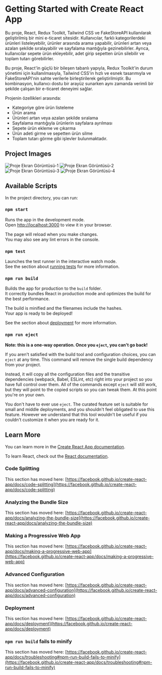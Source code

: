 # Getting Started with Create React App

Bu proje, React, Redux Toolkit, Tailwind CSS ve FakeStoreAPI kullanılarak geliştirilmiş bir mini e-ticaret sitesidir. Kullanıcılar, farklı kategorilerdeki ürünleri listeleyebilir, ürünler arasında arama yapabilir, ürünleri artan veya azalan şekilde sıralayabilir ve sayfalama mantığıyla gezinebilirler. Ayrıca, kullanıcılar sepete ürün ekleyebilir, adet girip sepetten ürün silebilir ve toplam tutarı görebilirler.

Bu proje, React'in güçlü bir bileşen tabanlı yapıyla, Redux Toolkit'in durum yönetimi için kullanılmasıyla, Tailwind CSS'in hızlı ve esnek tasarımıyla ve FakeStoreAPI'nin sahte verilerle birleştirilerek geliştirilmiştir. Bu kombinasyon, kullanıcı dostu bir arayüz sunarken aynı zamanda verimli bir şekilde çalışan bir e-ticaret deneyimi sağlar.

Projenin özellikleri arasında:

- Kategoriye göre ürün listeleme
- Ürün arama
- Ürünleri artan veya azalan şekilde sıralama
- Sayfalama mantığıyla ürünlerin sayfalara ayrılması
- Sepete ürün ekleme ve çıkarma
- Ürün adeti girme ve sepetten ürün silme
- Toplam tutarı görme gibi işlevler bulunmaktadır.

## Project Images
![Proje Ekran Görüntüsü-1](https://github.com/cagribuhurcu/react-redux-mini-eticaret/assets/104568356/d970eb99-ddc2-4f4b-addd-22f72616efbd)
![Proje Ekran Görüntüsü-2](https://github.com/cagribuhurcu/react-redux-mini-eticaret/assets/104568356/88e4e5b1-edfd-44cc-a813-e0b13715294c)
![Proje Ekran Görüntüsü-3](https://github.com/cagribuhurcu/react-redux-mini-eticaret/assets/104568356/a36a43cf-7e09-4614-b7c4-979523b9c934)
![Proje Ekran Görüntüsü-4](https://github.com/cagribuhurcu/react-redux-mini-eticaret/assets/104568356/74a34cd6-4f40-4838-b203-ba3788310adf)

## Available Scripts

In the project directory, you can run:

### `npm start`

Runs the app in the development mode.\
Open [http://localhost:3000](http://localhost:3000) to view it in your browser.

The page will reload when you make changes.\
You may also see any lint errors in the console.

### `npm test`

Launches the test runner in the interactive watch mode.\
See the section about [running tests](https://facebook.github.io/create-react-app/docs/running-tests) for more information.

### `npm run build`

Builds the app for production to the `build` folder.\
It correctly bundles React in production mode and optimizes the build for the best performance.

The build is minified and the filenames include the hashes.\
Your app is ready to be deployed!

See the section about [deployment](https://facebook.github.io/create-react-app/docs/deployment) for more information.

### `npm run eject`

**Note: this is a one-way operation. Once you `eject`, you can't go back!**

If you aren't satisfied with the build tool and configuration choices, you can `eject` at any time. This command will remove the single build dependency from your project.

Instead, it will copy all the configuration files and the transitive dependencies (webpack, Babel, ESLint, etc) right into your project so you have full control over them. All of the commands except `eject` will still work, but they will point to the copied scripts so you can tweak them. At this point you're on your own.

You don't have to ever use `eject`. The curated feature set is suitable for small and middle deployments, and you shouldn't feel obligated to use this feature. However we understand that this tool wouldn't be useful if you couldn't customize it when you are ready for it.

## Learn More

You can learn more in the [Create React App documentation](https://facebook.github.io/create-react-app/docs/getting-started).

To learn React, check out the [React documentation](https://reactjs.org/).

### Code Splitting

This section has moved here: [https://facebook.github.io/create-react-app/docs/code-splitting](https://facebook.github.io/create-react-app/docs/code-splitting)

### Analyzing the Bundle Size

This section has moved here: [https://facebook.github.io/create-react-app/docs/analyzing-the-bundle-size](https://facebook.github.io/create-react-app/docs/analyzing-the-bundle-size)

### Making a Progressive Web App

This section has moved here: [https://facebook.github.io/create-react-app/docs/making-a-progressive-web-app](https://facebook.github.io/create-react-app/docs/making-a-progressive-web-app)

### Advanced Configuration

This section has moved here: [https://facebook.github.io/create-react-app/docs/advanced-configuration](https://facebook.github.io/create-react-app/docs/advanced-configuration)

### Deployment

This section has moved here: [https://facebook.github.io/create-react-app/docs/deployment](https://facebook.github.io/create-react-app/docs/deployment)

### `npm run build` fails to minify

This section has moved here: [https://facebook.github.io/create-react-app/docs/troubleshooting#npm-run-build-fails-to-minify](https://facebook.github.io/create-react-app/docs/troubleshooting#npm-run-build-fails-to-minify)
